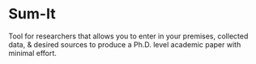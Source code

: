 # Sum-It
Tool for researchers that allows you to enter in your premises, collected data, &amp; desired sources to produce a Ph.D. level academic paper with minimal effort.

